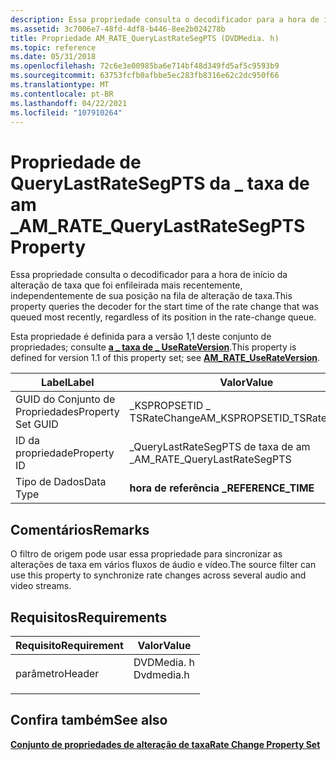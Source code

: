 ```yaml
---
description: Essa propriedade consulta o decodificador para a hora de início da alteração de taxa que foi enfileirada mais recentemente, independentemente de sua posição na fila de alteração de taxa.
ms.assetid: 3c7006e7-48fd-4df8-b446-8ee2b024278b
title: Propriedade AM_RATE_QueryLastRateSegPTS (DVDMedia. h)
ms.topic: reference
ms.date: 05/31/2018
ms.openlocfilehash: 72c6e3e00985ba6e714bf48d349fd5af5c9593b9
ms.sourcegitcommit: 63753fcfb0afbbe5ec283fb8316e62c2dc950f66
ms.translationtype: MT
ms.contentlocale: pt-BR
ms.lasthandoff: 04/22/2021
ms.locfileid: "107910264"
---
```

# <a name="am_rate_querylastratesegpts-property"></a><span data-ttu-id="df814-103">Propriedade de QueryLastRateSegPTS da \_ taxa de am \_</span><span class="sxs-lookup"><span data-stu-id="df814-103">AM\_RATE\_QueryLastRateSegPTS Property</span></span>

<span data-ttu-id="df814-104">Essa propriedade consulta o decodificador para a hora de início da alteração de taxa que foi enfileirada mais recentemente, independentemente de sua posição na fila de alteração de taxa.</span><span class="sxs-lookup"><span data-stu-id="df814-104">This property queries the decoder for the start time of the rate change that was queued most recently, regardless of its position in the rate-change queue.</span></span>

<span data-ttu-id="df814-105">Esta propriedade é definida para a versão 1,1 deste conjunto de propriedades; consulte [**a \_ taxa de \_ UseRateVersion**](am-rate-userateversion-property.md).</span><span class="sxs-lookup"><span data-stu-id="df814-105">This property is defined for version 1.1 of this property set; see [**AM\_RATE\_UseRateVersion**](am-rate-userateversion-property.md).</span></span>



| <span data-ttu-id="df814-106">Label</span><span class="sxs-lookup"><span data-stu-id="df814-106">Label</span></span> | <span data-ttu-id="df814-107">Valor</span><span class="sxs-lookup"><span data-stu-id="df814-107">Value</span></span> |
|-------------------|-------------------------------|
| <span data-ttu-id="df814-108">GUID do Conjunto de Propriedades</span><span class="sxs-lookup"><span data-stu-id="df814-108">Property Set GUID</span></span> | <span data-ttu-id="df814-109">\_KSPROPSETID \_ TSRateChange</span><span class="sxs-lookup"><span data-stu-id="df814-109">AM\_KSPROPSETID\_TSRateChange</span></span> |
| <span data-ttu-id="df814-110">ID da propriedade</span><span class="sxs-lookup"><span data-stu-id="df814-110">Property ID</span></span>       | <span data-ttu-id="df814-111">\_QueryLastRateSegPTS de taxa de am \_</span><span class="sxs-lookup"><span data-stu-id="df814-111">AM\_RATE\_QueryLastRateSegPTS</span></span> |
| <span data-ttu-id="df814-112">Tipo de Dados</span><span class="sxs-lookup"><span data-stu-id="df814-112">Data Type</span></span>         | <span data-ttu-id="df814-113">**hora de referência \_**</span><span class="sxs-lookup"><span data-stu-id="df814-113">**REFERENCE\_TIME**</span></span>           |



 

## <a name="remarks"></a><span data-ttu-id="df814-114">Comentários</span><span class="sxs-lookup"><span data-stu-id="df814-114">Remarks</span></span>

<span data-ttu-id="df814-115">O filtro de origem pode usar essa propriedade para sincronizar as alterações de taxa em vários fluxos de áudio e vídeo.</span><span class="sxs-lookup"><span data-stu-id="df814-115">The source filter can use this property to synchronize rate changes across several audio and video streams.</span></span>

## <a name="requirements"></a><span data-ttu-id="df814-116">Requisitos</span><span class="sxs-lookup"><span data-stu-id="df814-116">Requirements</span></span>



| <span data-ttu-id="df814-117">Requisito</span><span class="sxs-lookup"><span data-stu-id="df814-117">Requirement</span></span> | <span data-ttu-id="df814-118">Valor</span><span class="sxs-lookup"><span data-stu-id="df814-118">Value</span></span> |
|-------------------|---------------------------------------------------------------------------------------|
| <span data-ttu-id="df814-119">parâmetro</span><span class="sxs-lookup"><span data-stu-id="df814-119">Header</span></span><br/> | <dl> <span data-ttu-id="df814-120"><dt>DVDMedia. h</dt></span><span class="sxs-lookup"><span data-stu-id="df814-120"><dt>Dvdmedia.h</dt></span></span> </dl> |



## <a name="see-also"></a><span data-ttu-id="df814-121">Confira também</span><span class="sxs-lookup"><span data-stu-id="df814-121">See also</span></span>

<dl> <dt>

[<span data-ttu-id="df814-122">**Conjunto de propriedades de alteração de taxa**</span><span class="sxs-lookup"><span data-stu-id="df814-122">**Rate Change Property Set**</span></span>](rate-change-property-set.md)
</dt> </dl>

 

 




